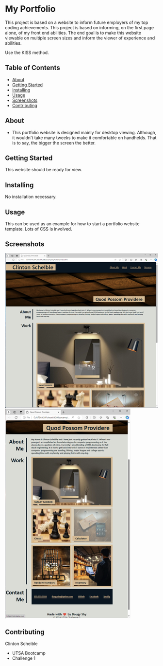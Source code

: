 
# My Portfolio

This project is based on a website to inform future employers of my top coding achievements. 
This project is based on informing, on the first page alone, of my front end abilities.
The end goal is to make this website viewable on multiple screen sizes and inform the viewer of experience and abilities. 

Use the KISS method.

## Table of Contents

- [About](#about)
- [Getting Started](#getting_started)
- [Installing](#installing)
- [Usage](#usage)
- [Screenshots](#screenshots)
- [Contributing](#contributing)

## About

 - This portfolio website is designed mainly for desktop viewing. Although, it wouldn't take many tweeks to make it comfortable on handhelds. That is to say, the bigger the screen the better.

## Getting Started

This website should be ready for view.

## Installing

No installation necessary.

## Usage

This can be used as an example for how to start a portfolio website template. Lots of CSS is involved.

## Screenshots

![Alt text](screenshot.png)
![Alt text](screenshot2.png)


## Contributing

Clinton Scheible
- UTSA Bootcamp
- Challenge 1
